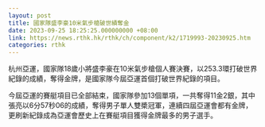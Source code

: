 ```yaml
---
layout: post
title: 國家隊盛李豪10米氣步槍破世績奪金
date: 2023-09-25 18:25:25.000000000 +08:00
link: https://news.rthk.hk/rthk/ch/component/k2/1719993-20230925.htm
categories: rthk
---
```


杭州亞運，國家隊18歲小將盛李豪在10米氣步槍個人賽決賽，以253.3環打破世界紀錄的成績，奪得金牌，是國家隊今屆亞運首個打破世界紀錄的項目。

今屆亞運的賽艇項目已全部結束，國家隊參加13個單項，一共奪得11金2銀，其中張亮以6分57秒06的成績，奪得男子單人雙槳冠軍，連續四屆亞運會都有金牌，更刷新紀錄成為亞運會歷史上在賽艇項目獲得金牌最多的男子選手。
